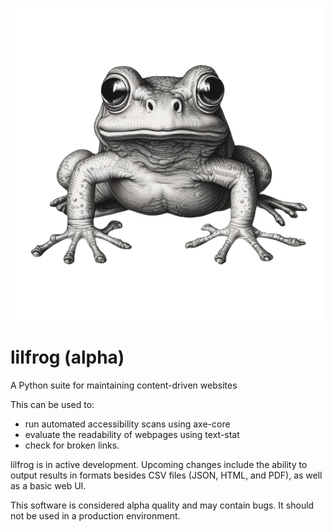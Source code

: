 ![Cute black and white drawing of a frog](lilfrog.png)
# lilfrog (alpha)
A Python suite for maintaining content-driven websites

This can be used to:
- run automated accessibility scans using axe-core
- evaluate the readability of webpages using text-stat
- check for broken links.

lilfrog is in active development. Upcoming changes include the ability to output results in formats besides CSV files (JSON, HTML, and PDF), as well as a basic web UI. 

This software is considered alpha quality and may contain bugs. It should not be used in a production environment. 
